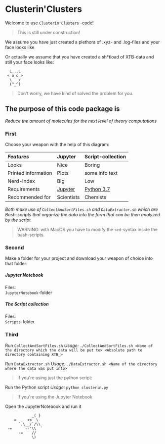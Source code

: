 # Clusterin'Clusters

Welcome to use `Clusterin'Clusters` -code!

> This is still under construction!

We assume you have just created a plethora of .xyz- and .log-files and your face looks like

Or actually we assume that you have created a sh*tload of XTB-data and still your face looks like:
```
  L...L  
 < o o >
  \   /
  (^_^)
  ```

> Don't worry, we have kind of solved the problem for you.

## The purpose of this code package is

*Reduce the amount of molecules for the next level of theory computations*

### First

Choose your weapon with the help of this diagram:  

| *Features*          | **Jupyter**     | **Script-collection**   |
| :------------------ | :-------------- | :-------------- |
| Looks               | Nice            | Boring          |
| Printed information | Plots           | some info text  |
| Nerd-index          | Big             | Low             |
| Requirements | [Jupyter](https://anaconda.org) | [Python 3.7](https://www.python.org) |
| Recommended for     | Scientists  | Chemists    |


*Both make use of `CollectAndSortFiles.sh` and `DataExtractor.sh` which are Bash-scripts that organize the data into the form that can be then analyzed by the script*  

>WARNING: with MacOS you have to modify the `sed`-syntax inside the bash-scripts.


### Second

Make a folder for your project and download your weapon of choice into that folder:

##### Jupyter Notebook

Files:  
`JupyterNotebook`-folder

##### The Script collection

Files:  
`Scripts`-folder

### Third


Run `CollectAndSortFiles.sh`
*Usage:* `./CollectAndSortFiles.sh <Name of the directory which the data will be put to> <Absolute path to directory containing XTB_>`

Run `DataExtractor.sh`
 *Usage:* `./DataExtractor.sh <Name of the directory where the data was put into>`


> If you're using just the python script:

Run the Python script
*Usage:* `python clusterin.py`

> If you're using the Jupyter Notebook

Open the JupyterNotebook and run it


```
            _( }
   -=  _  <<  \
      `.\__/`/\\
 -=     '--'\\  `
      -=    //
            \)
```
